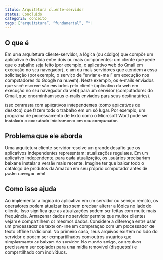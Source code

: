 ```yaml
---
título: Arquitetura cliente-servidor
status: Concluído
categoria: conceito
tags: ["arquitetura”, “fundamental”, “"]
---
```


## O que é

Em uma arquitetura cliente-servidor, a lógica (ou código) que compõe um aplicativo é dividida entre dois ou mais componentes: 
um cliente que pede que o trabalho seja feito 
(por exemplo, o aplicativo web do Gmail em execução no seu navegador), 
e um ou mais servidores que atendem a essa solicitação 
(por exemplo, o serviço de “enviar e-mail” em execução nos computadores do Google na nuvem). 
Neste exemplo, os e-mails enviados que você escreve são enviados pelo cliente (aplicativo da web em execução no seu navegador da web) 
para um servidor (computadores do Gmail, que encaminham seus e-mails enviados para seus destinatários).

Isso contrasta com aplicativos independentes (como aplicativos de desktop) que fazem todo o trabalho em um só lugar. 
Por exemplo, um programa de processamento de texto como o Microsoft Word pode ser instalado e executado inteiramente em seu computador.

## Problema que ele aborda 

Uma arquitetura cliente-servidor resolve um grande desafio que os aplicativos independentes representam: atualizações regulares. 
Em um aplicativo independente, para cada atualização, os usuários precisariam baixar e instalar a versão mais recente. 
Imagine ter que baixar todo o catálogo de produtos da Amazon em seu próprio computador antes de poder navegar nele!

## Como isso ajuda

Ao implementar a lógica do aplicativo em um servidor ou serviço remoto, 
os operadores podem atualizar isso sem precisar alterar a lógica no lado do cliente. 
Isso significa que as atualizações podem ser feitas com muito mais frequência. 
Armazenar dados no servidor permite que muitos clientes vejam e compartilhem os mesmos dados. 
Considere a diferença entre usar um processador de texto on-line em comparação com um processador de texto offline tradicional. 
No primeiro caso, seus arquivos existem no lado do servidor e 
podem ser compartilhados com outros usuários que simplesmente os baixam do servidor. 
No mundo antigo, os arquivos precisavam ser copiados para uma mídia removível (disquetes!) e compartilhado com indivíduos.
